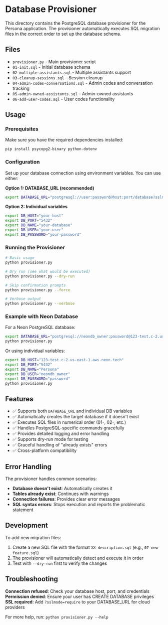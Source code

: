 # Database Provisioner

This directory contains the PostgreSQL database provisioner for the Persona application. The provisioner automatically executes SQL migration files in the correct order to set up the database schema.

## Files

- `provisioner.py` - Main provisioner script
- `01-init.sql` - Initial database schema
- `02-multiple-assistants.sql` - Multiple assistants support
- `03-cleanup-sessions.sql` - Session cleanup
- `04-admin-codes-conversations.sql` - Admin codes and conversation tracking
- `05-admin-owned-assistants.sql` - Admin-owned assistants
- `06-add-user-codes.sql` - User codes functionality

## Usage

### Prerequisites

Make sure you have the required dependencies installed:

```bash
pip install psycopg2-binary python-dotenv
```

### Configuration

Set up your database connection using environment variables. You can use either:

**Option 1: DATABASE_URL (recommended)**
```bash
export DATABASE_URL="postgresql://user:password@host:port/database?sslmode=require"
```

**Option 2: Individual variables**
```bash
export DB_HOST="your-host"
export DB_PORT="5432"
export DB_NAME="your-database"
export DB_USER="your-user"
export DB_PASSWORD="your-password"
```

### Running the Provisioner

```bash
# Basic usage
python provisioner.py

# Dry run (see what would be executed)
python provisioner.py --dry-run

# Skip confirmation prompts
python provisioner.py --force

# Verbose output
python provisioner.py --verbose
```

### Example with Neon Database

For a Neon PostgreSQL database:

```bash
export DATABASE_URL="postgresql://neondb_owner:password@123-test.c-2.us-east-1.aws.neon.tech/Persona?sslmode=require&channel_binding=require"
python provisioner.py
```

Or using individual variables:

```bash
export DB_HOST="123-test.c-2.us-east-1.aws.neon.tech"
export DB_PORT="5432"
export DB_NAME="Persona"
export DB_USER="neondb_owner"
export DB_PASSWORD="password"
python provisioner.py
```

## Features

- ✅ Supports both `DATABASE_URL` and individual DB variables
- ✅ Automatically creates the target database if it doesn't exist
- ✅ Executes SQL files in numerical order (01-, 02-, etc.)
- ✅ Handles PostgreSQL-specific commands gracefully
- ✅ Provides detailed logging and error handling
- ✅ Supports dry-run mode for testing
- ✅ Graceful handling of "already exists" errors
- ✅ Cross-platform compatibility

## Error Handling

The provisioner handles common scenarios:

- **Database doesn't exist**: Automatically creates it
- **Tables already exist**: Continues with warnings
- **Connection failures**: Provides clear error messages
- **SQL syntax errors**: Stops execution and reports the problematic statement

## Development

To add new migration files:

1. Create a new SQL file with the format `XX-description.sql` (e.g., `07-new-feature.sql`)
2. The provisioner will automatically detect and execute it in order
3. Test with `--dry-run` first to verify the changes

## Troubleshooting

**Connection refused**: Check your database host, port, and credentials
**Permission denied**: Ensure your user has CREATE DATABASE privileges
**SSL required**: Add `?sslmode=require` to your DATABASE_URL for cloud providers

For more help, run: `python provisioner.py --help`

